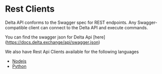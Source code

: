 # Rest Clients

Delta API conforms to the Swagger spec for REST endpoints. Any Swagger-compatible client can connect to the Delta API and execute commands.

You can find the swagger json for Delta Api [here]
(https://docs.delta.exchange/api/swagger.json)

We also have Rest Api Clients available for the following languages

- [Nodejs](https://www.npmjs.com/package/delta-rest-client)
- [Python](https://pypi.org/project/delta-rest-client)

